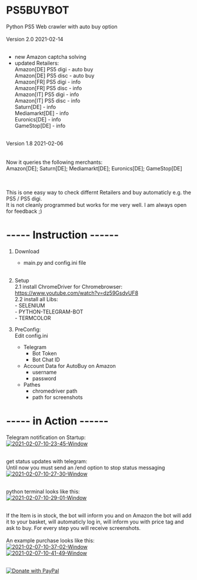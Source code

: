 # PS5BUYBOT
Python PS5 Web crawler with auto buy option<br>
<br>
Version 2.0 2021-02-14<br><br>
- new
Amazon captcha solving
- updated Retailers:<br>
Amazon[DE] PS5 digi - auto buy<br>
Amazon[DE] PS5 disc - auto buy<br>
Amazon[FR] PS5 digi - info<br>
Amazon[FR] PS5 disc - info<br>
Amazon[IT] PS5 digi - info<br>
Amazon[IT] PS5 disc - info<br>
Saturn[DE] - info<br>
Mediamarkt[DE] - info<br>
Euronics[DE] - info<br>
GameStop[DE] - info<br>



<br>
Version 1.8 2021-02-06<br><br><br>
Now it queries the following merchants:<br>
Amazon[DE]; Saturn[DE]; Mediamarkt[DE]; Euronics[DE]; GameStop[DE]<br>
<br><br>

This is one easy way to check differnt Retailers and buy automaticly e.g. the PS5 / PS5 digi.<br>
It is not cleanly programmed but works for me very well. I am always open for feedback ;)<br>


# ----- Instruction ------

1. Download <br>
    - main.py and config.ini file<br><br>
    
2. Setup<br>
    2.1 install ChromeDriver for Chromebrowser:<br>
        https://www.youtube.com/watch?v=dz59GsdvUF8<br>
    2.2 install all Libs:<br>
        - SELENIUM<br>
        - PYTHON-TELEGRAM-BOT<br>
        - TERMCOLOR<br>
        
3. PreConfig:<br>
   Edit config.ini
    - Telegram
      - Bot Token
      - Bot Chat ID
    - Account Data for AutoBuy on Amazon
      - username
      - password
    - Pathes
      - chromedriver path
      - path for screenshots
      
      
# ----- in Action ------

Telegram notification on Startup:<br>
<a href="https://i.ibb.co/mN41Kjv/2021-02-07-10-23-45-Window.png"><img src="https://i.ibb.co/mN41Kjv/2021-02-07-10-23-45-Window.png" alt="2021-02-07-10-23-45-Window" border="0"></a><br><br>

get status updates with telegram:<br>
Until now you must send an /end option to stop status messaging<br>
<a href="https://i.ibb.co/qp4yQWK/2021-02-07-10-27-30-Window.png"><img src="https://i.ibb.co/qp4yQWK/2021-02-07-10-27-30-Window.png" alt="2021-02-07-10-27-30-Window" border="0"></a><br><br>

python terminal looks like this:<br>
<a href="https://i.ibb.co/xFnWyGt/2021-02-07-10-29-01-Window.png"><img src="https://i.ibb.co/xFnWyGt/2021-02-07-10-29-01-Window.png" alt="2021-02-07-10-29-01-Window" border="0"></a><br><br>

If the Item is in stock, the bot will inform you and on Amazon the bot will add it to your basket, will automaticly log in, will inform you with price tag and ask to buy.
For every step you will receive screenshots.<br><br>
An example purchase looks like this:<br>
<a href="https://i.ibb.co/JKBw1Vh/2021-02-07-10-37-02-Window.png"><img src="https://i.ibb.co/JKBw1Vh/2021-02-07-10-37-02-Window.png" alt="2021-02-07-10-37-02-Window" border="0"></a><br>
<a href="https://i.ibb.co/BgrygFK/2021-02-07-10-41-49-Window.png"><img src="https://i.ibb.co/BgrygFK/2021-02-07-10-41-49-Window.png" alt="2021-02-07-10-41-49-Window" border="0"></a><br><br>



<a href="https://www.paypal.com/donate?hosted_button_id=3S68EYYDSLM8W">
  <img src="https://raw.githubusercontent.com/stefan-niedermann/paypal-donate-button/master/paypal-donate-button.png" alt="Donate with PayPal" />
</a>
